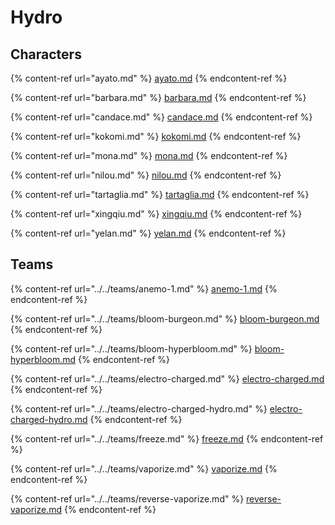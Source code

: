 # Hydro

## Characters

{% content-ref url="ayato.md" %}
[ayato.md](ayato.md)
{% endcontent-ref %}

{% content-ref url="barbara.md" %}
[barbara.md](barbara.md)
{% endcontent-ref %}

{% content-ref url="candace.md" %}
[candace.md](candace.md)
{% endcontent-ref %}

{% content-ref url="kokomi.md" %}
[kokomi.md](kokomi.md)
{% endcontent-ref %}

{% content-ref url="mona.md" %}
[mona.md](mona.md)
{% endcontent-ref %}

{% content-ref url="nilou.md" %}
[nilou.md](nilou.md)
{% endcontent-ref %}

{% content-ref url="tartaglia.md" %}
[tartaglia.md](tartaglia.md)
{% endcontent-ref %}

{% content-ref url="xingqiu.md" %}
[xingqiu.md](xingqiu.md)
{% endcontent-ref %}

{% content-ref url="yelan.md" %}
[yelan.md](yelan.md)
{% endcontent-ref %}

## Teams

{% content-ref url="../../teams/anemo-1.md" %}
[anemo-1.md](../../teams/anemo-1.md)
{% endcontent-ref %}

{% content-ref url="../../teams/bloom-burgeon.md" %}
[bloom-burgeon.md](../../teams/bloom-burgeon.md)
{% endcontent-ref %}

{% content-ref url="../../teams/bloom-hyperbloom.md" %}
[bloom-hyperbloom.md](../../teams/bloom-hyperbloom.md)
{% endcontent-ref %}

{% content-ref url="../../teams/electro-charged.md" %}
[electro-charged.md](../../teams/electro-charged.md)
{% endcontent-ref %}

{% content-ref url="../../teams/electro-charged-hydro.md" %}
[electro-charged-hydro.md](../../teams/electro-charged-hydro.md)
{% endcontent-ref %}

{% content-ref url="../../teams/freeze.md" %}
[freeze.md](../../teams/freeze.md)
{% endcontent-ref %}

{% content-ref url="../../teams/vaporize.md" %}
[vaporize.md](../../teams/vaporize.md)
{% endcontent-ref %}

{% content-ref url="../../teams/reverse-vaporize.md" %}
[reverse-vaporize.md](../../teams/reverse-vaporize.md)
{% endcontent-ref %}

